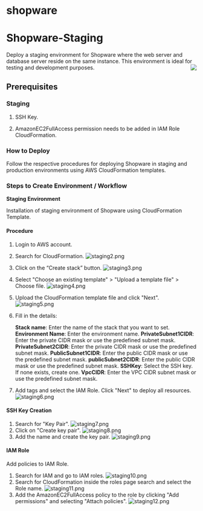 # shopware

# Shopware-Staging

Deploy a staging environment for Shopware where the web server and database server reside on the same instance. This environment is ideal for testing and development purposes. 
<img align="right" src=https://github.com/wagento/shopware/blob/Staging/images/staging1.jpg>
## Prerequisites 

### Staging 

1. SSH Key. 

2. AmazonEC2FullAccess permission needs to be added in IAM Role CloudFormation. 

### How to Deploy 

Follow the respective procedures for deploying Shopware in staging and production environments using AWS CloudFormation templates. 

### Steps to Create Environment / Workflow 

**Staging Environment**

Installation of staging environment of Shopware using CloudFormation Template. 

#### Procedure 

1. Login to AWS account. 
2. Search for CloudFormation. 
![staging2.png](/images/sa-team/shopware/staging2.png)
3. Click on the “Create stack” button. 
![staging3.png](/images/sa-team/shopware/staging3.png)
4. Select "Choose an existing template" > "Upload a template file" > Choose file. 
![staging4.png](/images/sa-team/shopware/staging4.png)
5. Upload the CloudFormation template file and click "Next".
![staging5.png](/images/sa-team/shopware/staging5.png)
6. Fill in the details: 

	**Stack name**: Enter the name of the stack that you want to set. 
	**Environment Name**: Enter the environment name. 
	**PrivateSubnet1CIDR**: Enter the private CIDR mask or use the predefined subnet mask. 
	**PrivateSubnet2CIDR**: Enter the private CIDR mask or use the predefined subnet mask. 
	**PublicSubnet1CIDR**: Enter the public CIDR mask or use the predefined subnet mask. 
	**publicSubnet2CIDR**: Enter the public CIDR mask or use the predefined subnet mask. 
	**SSHKey**: Select the SSH key. If none exists, create one. 
	**VpcCIDR**: Enter the VPC CIDR subnet mask or use the predefined subnet mask. 
7. Add tags and select the IAM Role. Click "Next" to deploy all resources. 
![staging6.png](/images/sa-team/shopware/staging6.png)
#### SSH Key Creation
1. Search for "Key Pair".
![staging7.png](/images/sa-team/shopware/staging7.png)
2.	Click on "Create key pair".
![staging8.png](/images/sa-team/shopware/staging8.png)
3.	Add the name and create the key pair.
![staging9.png](/images/sa-team/shopware/staging9.png)
#### IAM Role
Add policies to IAM Role.
1.	Search for IAM and go to IAM roles.
![staging10.png](/images/sa-team/shopware/staging10.png)
2.	Search for CloudFormation inside the roles page search and select the Role name.
![staging11.png](/images/sa-team/shopware/staging11.png)
3.	Add the AmazonEC2FullAccess policy to the role by clicking "Add permissions" and selecting "Attach policies".
![staging12.png](/images/sa-team/shopware/staging12.png)
